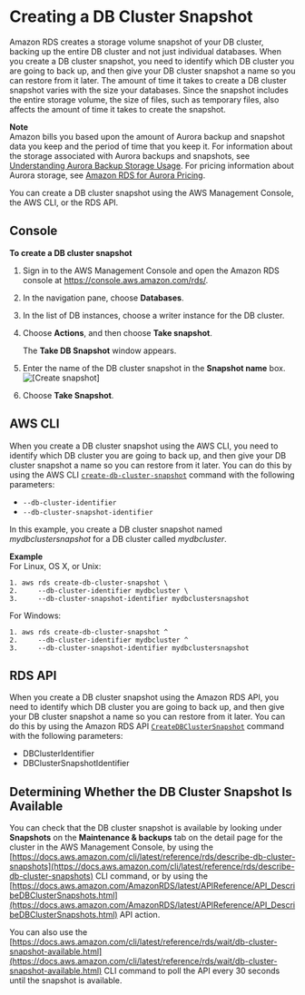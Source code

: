 # Creating a DB Cluster Snapshot<a name="USER_CreateSnapshotCluster"></a>

Amazon RDS creates a storage volume snapshot of your DB cluster, backing up the entire DB cluster and not just individual databases\. When you create a DB cluster snapshot, you need to identify which DB cluster you are going to back up, and then give your DB cluster snapshot a name so you can restore from it later\. The amount of time it takes to create a DB cluster snapshot varies with the size your databases\. Since the snapshot includes the entire storage volume, the size of files, such as temporary files, also affects the amount of time it takes to create the snapshot\.

**Note**  
 Amazon bills you based upon the amount of Aurora backup and snapshot data you keep and the period of time that you keep it\. For information about the storage associated with Aurora backups and snapshots, see [Understanding Aurora Backup Storage Usage](aurora-storage-backup.md)\. For pricing information about Aurora storage, see [Amazon RDS for Aurora Pricing](https://aws.amazon.com/rds/aurora/pricing)\. 

You can create a DB cluster snapshot using the AWS Management Console, the AWS CLI, or the RDS API\.

## Console<a name="USER_CreateSnapshotCluster.CON"></a>

**To create a DB cluster snapshot**

1. Sign in to the AWS Management Console and open the Amazon RDS console at [https://console\.aws\.amazon\.com/rds/](https://console.aws.amazon.com/rds/)\.

1. In the navigation pane, choose **Databases**\.

1. In the list of DB instances, choose a writer instance for the DB cluster\.

1. Choose **Actions**, and then choose **Take snapshot**\.

   The **Take DB Snapshot** window appears\.

1. Enter the name of the DB cluster snapshot in the **Snapshot name** box\.   
![\[Create snapshot\]](http://docs.aws.amazon.com/AmazonRDS/latest/AuroraUserGuide/images/DBSnapshotCluster.png)

1. Choose **Take Snapshot**\.

## AWS CLI<a name="USER_CreateSnapshotCluster.CLI"></a>

When you create a DB cluster snapshot using the AWS CLI, you need to identify which DB cluster you are going to back up, and then give your DB cluster snapshot a name so you can restore from it later\. You can do this by using the AWS CLI [ `create-db-cluster-snapshot`](https://docs.aws.amazon.com/cli/latest/reference/rds/create-db-cluster-snapshot.html) command with the following parameters:
+ `--db-cluster-identifier`
+ `--db-cluster-snapshot-identifier`

In this example, you create a DB cluster snapshot named *mydbclustersnapshot* for a DB cluster called *mydbcluster*\.

**Example**  
For Linux, OS X, or Unix:  

```
1. aws rds create-db-cluster-snapshot \
2.     --db-cluster-identifier mydbcluster \
3.     --db-cluster-snapshot-identifier mydbclustersnapshot
```
For Windows:  

```
1. aws rds create-db-cluster-snapshot ^
2.     --db-cluster-identifier mydbcluster ^
3.     --db-cluster-snapshot-identifier mydbclustersnapshot
```

## RDS API<a name="USER_CreateSnapshotCluster.API"></a>

When you create a DB cluster snapshot using the Amazon RDS API, you need to identify which DB cluster you are going to back up, and then give your DB cluster snapshot a name so you can restore from it later\. You can do this by using the Amazon RDS API [ `CreateDBClusterSnapshot`](https://docs.aws.amazon.com/AmazonRDS/latest/APIReference/API_CreateDBClusterSnapshot.html) command with the following parameters:
+ DBClusterIdentifier
+ DBClusterSnapshotIdentifier

## Determining Whether the DB Cluster Snapshot Is Available<a name="USER_CreateSnapshotCluster.Available"></a>

You can check that the DB cluster snapshot is available by looking under **Snapshots** on the **Maintenance & backups** tab on the detail page for the cluster in the AWS Management Console, by using the [https://docs.aws.amazon.com/cli/latest/reference/rds/describe-db-cluster-snapshots](https://docs.aws.amazon.com/cli/latest/reference/rds/describe-db-cluster-snapshots) CLI command, or by using the [https://docs.aws.amazon.com/AmazonRDS/latest/APIReference/API_DescribeDBClusterSnapshots.html](https://docs.aws.amazon.com/AmazonRDS/latest/APIReference/API_DescribeDBClusterSnapshots.html) API action\.

You can also use the [https://docs.aws.amazon.com/cli/latest/reference/rds/wait/db-cluster-snapshot-available.html](https://docs.aws.amazon.com/cli/latest/reference/rds/wait/db-cluster-snapshot-available.html) CLI command to poll the API every 30 seconds until the snapshot is available\.